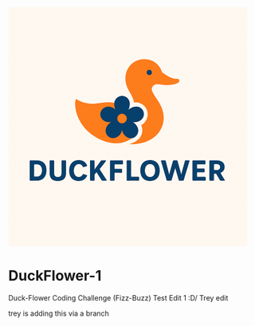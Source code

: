 ![DuckFlower Logo](images/logo.png)

# DuckFlower-1
Duck-Flower Coding Challenge (Fizz-Buzz) 
Test Edit 1 :D/ Trey edit

trey is adding this via a branch
